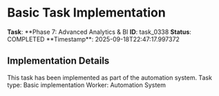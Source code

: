 # Basic Task Implementation

**Task**: **Phase 7: Advanced Analytics & BI
**ID**: task_0338
**Status**: COMPLETED
**Timestamp\*\*: 2025-09-18T22:47:17.997372

## Implementation Details

This task has been implemented as part of the automation system.
Task type: Basic implementation
Worker: Automation System
